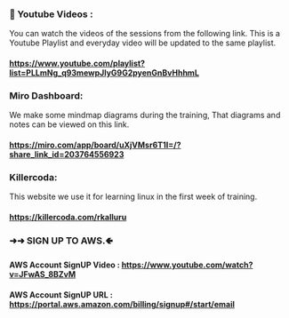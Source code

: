 ### 📼 Youtube Videos : 
You can watch the videos of the sessions from the following link. This is a Youtube Playlist and everyday video will be updated to the same playlist.

#### https://www.youtube.com/playlist?list=PLLmNg_q93mewpJlyG9G2pyenGnBvHhhmL

### Miro Dashboard:
We make some mindmap diagrams during the training, That diagrams and notes can be viewed on this link.

#### https://miro.com/app/board/uXjVMsr6T1I=/?share_link_id=203764556923

### Killercoda:

This website we use it for learning linux in the first week of training.

#### https://killercoda.com/rkalluru

### ➜➜ SIGN UP TO AWS.🢀 

#### AWS Account SignUP Video :	 https://www.youtube.com/watch?v=JFwAS_8BZvM
#### AWS Account SignUP URL :	   https://portal.aws.amazon.com/billing/signup#/start/email


